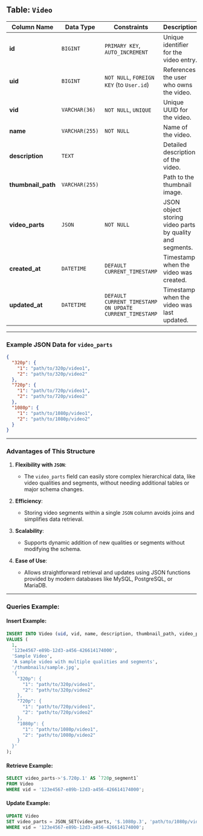 ## Table: `Video`

| Column Name       | Data Type         | Constraints                 | Description                                   |
|--------------------|-------------------|-----------------------------|-----------------------------------------------|
| **id**            | `BIGINT`          | `PRIMARY KEY`, `AUTO_INCREMENT` | Unique identifier for the video entry.       |
| **uid**           | `BIGINT`          | `NOT NULL`, `FOREIGN KEY` (to `User.id`) | References the user who owns the video.      |
| **vid**           | `VARCHAR(36)`     | `NOT NULL`, `UNIQUE`        | Unique UUID for the video.                   |
| **name**          | `VARCHAR(255)`    | `NOT NULL`                  | Name of the video.                           |
| **description**   | `TEXT`            |                              | Detailed description of the video.           |
| **thumbnail_path**| `VARCHAR(255)`    |                              | Path to the thumbnail image.                 |
| **video_parts**   | `JSON`            | `NOT NULL`                  | JSON object storing video parts by quality and segments. |
| **created_at**    | `DATETIME`        | `DEFAULT CURRENT_TIMESTAMP` | Timestamp when the video was created.        |
| **updated_at**    | `DATETIME`        | `DEFAULT CURRENT_TIMESTAMP ON UPDATE CURRENT_TIMESTAMP` | Timestamp when the video was last updated. |

---

### Example JSON Data for `video_parts`

```json
{
  "320p": {
    "1": "path/to/320p/video1",
    "2": "path/to/320p/video2"
  },
  "720p": {
    "1": "path/to/720p/video1",
    "2": "path/to/720p/video2"
  },
  "1080p": {
    "1": "path/to/1080p/video1",
    "2": "path/to/1080p/video2"
  }
}
```

---

### Advantages of This Structure

1. **Flexibility with `JSON`**:
   - The `video_parts` field can easily store complex hierarchical data, like video qualities and segments, without needing additional tables or major schema changes.

2. **Efficiency**:
   - Storing video segments within a single `JSON` column avoids joins and simplifies data retrieval.

3. **Scalability**:
   - Supports dynamic addition of new qualities or segments without modifying the schema.

4. **Ease of Use**:
   - Allows straightforward retrieval and updates using JSON functions provided by modern databases like MySQL, PostgreSQL, or MariaDB.

---

### Queries Example:

#### Insert Example:
```sql
INSERT INTO Video (uid, vid, name, description, thumbnail_path, video_parts) 
VALUES (
  1, 
  '123e4567-e89b-12d3-a456-426614174000', 
  'Sample Video', 
  'A sample video with multiple qualities and segments', 
  '/thumbnails/sample.jpg', 
  '{
    "320p": {
      "1": "path/to/320p/video1",
      "2": "path/to/320p/video2"
    },
    "720p": {
      "1": "path/to/720p/video1",
      "2": "path/to/720p/video2"
    },
    "1080p": {
      "1": "path/to/1080p/video1",
      "2": "path/to/1080p/video2"
    }
  }'
);
```

#### Retrieve Example:
```sql
SELECT video_parts->'$.720p.1' AS `720p_segment1`
FROM Video
WHERE vid = '123e4567-e89b-12d3-a456-426614174000';
```

#### Update Example:
```sql
UPDATE Video
SET video_parts = JSON_SET(video_parts, '$.1080p.3', 'path/to/1080p/video3')
WHERE vid = '123e4567-e89b-12d3-a456-426614174000';
```
